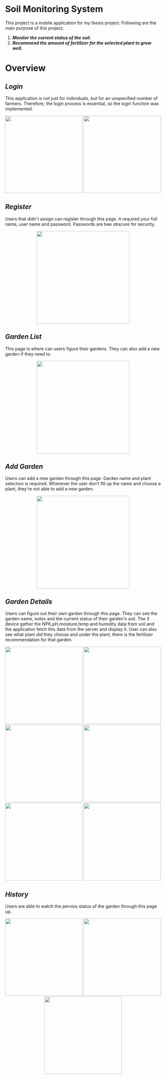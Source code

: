 # Soil Monitoring System

This project is a mobile application for my thesis project. Following are the main purpose of this project.

1. **_Monitor the current status of the soil._**
2. **_Recommend the amount of fertilizer for the selected plant to grow well._**

# Overview

## **_Login_**

This application is not just for individuals, but for an unspecified number of farmers. Therefore, the login process is essential, so the login function was implemented.

<center>
<img src="https://user-images.githubusercontent.com/60603701/179348776-e1a1654e-f984-4183-9037-f59e4c6cd7af.png" width = 250 >
<img src="https://user-images.githubusercontent.com/60603701/179348819-16737019-6805-41b2-9d14-97c8f6578ee5.png" width = 250 >
</center>

## **_Register_**

Users that didn't assign can register through this page. It required your full name, user name and password. Passwords are bee obscure for security.

<center><img src="https://user-images.githubusercontent.com/60603701/179348860-ff07c86f-b99e-4627-92d1-32e59a06a5b7.png" width = 300 ></center>

## **_Garden List_**

This page is where can users figure their gardens. They can also add a new garden if they need to.

<center><img src="https://user-images.githubusercontent.com/60603701/179348975-7eaf4280-f971-4c54-873d-5b2eb5dc2cc2.png" width = 300 ></center>

## **_Add Garden_**

Users can add a new garden through this page. Garden name and plant selection is required. Whenever the user don't fill up the name and choose a plant, they're not able to add a new garden.

<center><img src="https://user-images.githubusercontent.com/60603701/179348980-d03c1b57-8a9b-4351-ab6c-1cdf1f5118bf.png" width = 300 ></center>

## **_Garden Details_**

Users can figure out their own garden through this page. They can see the garden name, notes and the current status of their garden's soil. The 3 device gather the NPK,pH,moisture,temp and humidity data from soil and the application fetch this data from the server and display it. User can also see what plant did they choose and under the plant, there is the fertilizer recommendation for that garden.

<center>
<img src="https://user-images.githubusercontent.com/60603701/179348987-868f9124-6398-409c-b043-748c8fe85d5e.png" width = 250 >
<img src="https://user-images.githubusercontent.com/60603701/179348989-6d14a6cf-e1be-481e-822f-922214f83c3f.png" width = 250 >
<img src="https://user-images.githubusercontent.com/60603701/179348996-fd07acb3-64c0-4b00-8012-1c42db5c2809.png" width = 250 >
<img src="https://user-images.githubusercontent.com/60603701/179349005-a574aa92-a23e-48d4-bb04-15f917e10419.png" width = 250 >
<img src="https://user-images.githubusercontent.com/60603701/179349010-a70b2044-dc9d-45ff-b2db-431fee6731fb.png" width = 250 >
<img src="https://user-images.githubusercontent.com/60603701/179349017-6168b303-e82a-4104-91a1-b61f1a0a9295.png" width = 250 >
</center>

## **_History_**

Users are able to watch the pervios status of the garden through this page up.

<center>
<img src="https://user-images.githubusercontent.com/60603701/179349031-1a28192e-6a36-496c-81b8-92b1e6497849.png" width = 250 >
<img src="https://user-images.githubusercontent.com/60603701/179349036-2ab7dbae-d42a-44ed-b13e-d357f469a612.png" width = 250 >
<img src="https://user-images.githubusercontent.com/60603701/179349038-53886bc9-4696-4d80-97b1-79b75d34f7ab.png" width = 250 >
</center>
